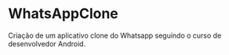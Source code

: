 # WhatsAppClone
Criação de um aplicativo clone do Whatsapp seguindo o curso de desenvolvedor Android.
